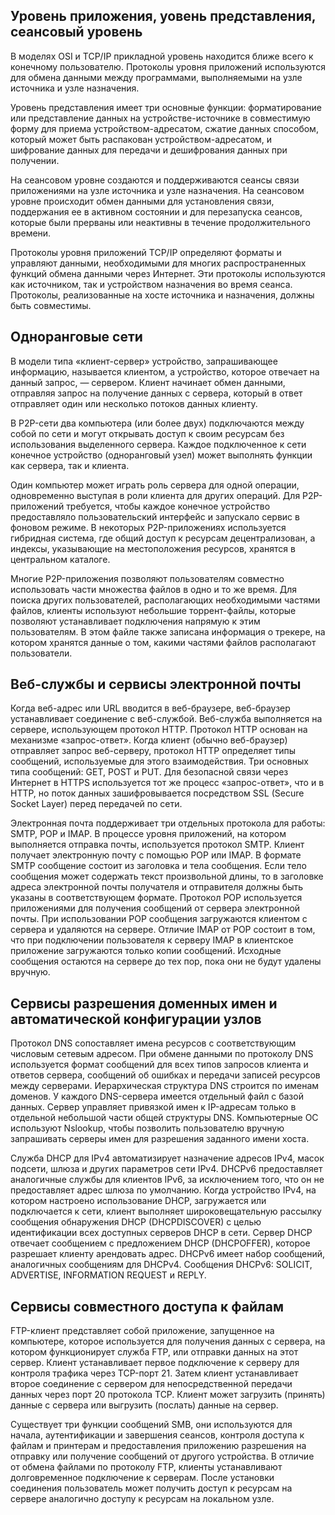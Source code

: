 <!-- verified: agorbachev 03.05.2022 -->

<!-- 15.6.1 -->
## Уровень приложения, уовень представления, сеансовый уровень

В моделях OSI и TCP/IP прикладной уровень находится ближе всего к конечному пользователю. Протоколы уровня приложений используются для обмена данными между программами, выполняемыми на узле источника и узле назначения. 

Уровень представления имеет три основные функции: форматирование или представление данных на устройстве-источнике в совместимую форму для приема устройством-адресатом, сжатие данных способом, который может быть распакован устройством-адресатом, и шифрование данных для передачи и дешифрования данных при получении. 

На сеансовом уровне создаются и поддерживаются сеансы связи приложениями на узле источника и узле назначения. На сеансовом уровне происходит обмен данными для установления связи, поддержания ее в активном состоянии и для перезапуска сеансов, которые были прерваны или неактивны в течение продолжительного времени. 

Протоколы уровня приложений TCP/IP определяют форматы и управляют данными, необходимыми для многих распространенных функций обмена данными через Интернет. Эти протоколы используются как источником, так и устройством назначения во время сеанса. Протоколы, реализованные на хосте источника и назначения, должны быть совместимы.

## Одноранговые сети

В модели типа «клиент-сервер» устройство, запрашивающее информацию, называется клиентом, а устройство, которое отвечает на данный запрос, — сервером. Клиент начинает обмен данными, отправляя запрос на получение данных с сервера, который в ответ отправляет один или несколько потоков данных клиенту. 

В P2P-сети два компьютера (или более двух) подключаются между собой по сети и могут открывать доступ к своим ресурсам без использования выделенного сервера. Каждое подключенное к сети конечное устройство (одноранговый узел) может выполнять функции как сервера, так и клиента. 

Один компьютер может играть роль сервера для одной операции, одновременно выступая в роли клиента для других операций. Для P2P-приложений требуется, чтобы каждое конечное устройство предоставляло пользовательский интерфейс и запускало сервис в фоновом режиме. В некоторых P2P-приложениях используется гибридная система, где общий доступ к ресурсам децентрализован, а индексы, указывающие на местоположения ресурсов, хранятся в центральном каталоге. 

Многие P2P-приложения позволяют пользователям совместно использовать части множества файлов в одно и то же время. Для поиска других пользователей, располагающих необходимыми частями файлов, клиенты используют небольшие торрент-файлы, которые позволяют устанавливает подключения напрямую к этим пользователям. В этом файле также записана информация о трекере, на котором хранятся данные о том, какими частями файлов располагают пользователи.

## Веб-службы и сервисы электронной почты

Когда веб-адрес или URL вводится в веб-браузере, веб-браузер устанавливает соединение с веб-службой. Веб-служба выполняется на сервере, использующем протокол HTTP. Протокол HTTP основан на механизме «запрос-ответ». Когда клиент (обычно веб-браузер) отправляет запрос веб-серверу, протокол HTTP определяет типы сообщений, используемые для этого взаимодействия. Три основных типа сообщений: GET, POST и PUT. Для безопасной связи через Интернет в HTTPS используется тот же процесс «запрос-ответ», что и в HTTP, но поток данных зашифровывается посредством SSL (Secure Socket Layer) перед передачей по сети. 

Электронная почта поддерживает три отдельных протокола для работы: SMTP, POP и IMAP. В процессе уровня приложений, на котором выполняется отправка почты, используется протокол SMTP. Клиент получает электронную почту с помощью POP или IMAP. В формате SMTP сообщение состоит из заголовка и тела сообщения. Если тело сообщения может содержать текст произвольной длины, то в заголовке адреса электронной почты получателя и отправителя должны быть указаны в соответствующем формате. Протокол POP используется приложениями для получения сообщений от сервера электронной почты. При использовании POP сообщения загружаются клиентом с сервера и удаляются на сервере. Отличие IMAP от POP состоит в том, что при подключении пользователя к серверу IMAP в клиентское приложение загружаются только копии сообщений. Исходные сообщения остаются на сервере до тех пор, пока они не будут удалены вручную.

## Сервисы разрешения доменных имен и автоматической конфигурации узлов

Протокол DNS сопоставляет имена ресурсов с соответствующим числовым сетевым адресом. При обмене данными по протоколу DNS используется формат сообщений для всех типов запросов клиента и ответов сервера, сообщений об ошибках и передачи записей ресурсов между серверами. Иерархическая структура DNS строится по именам доменов. У каждого DNS-сервера имеется отдельный файл с базой данных. Сервер управляет привязкой имен к IP-адресам только в отдельной небольшой части общей структуры DNS. Компьютерные ОС используют Nslookup, чтобы позволить пользователю вручную запрашивать серверы имен для разрешения заданного имени хоста. 

Служба DHCP для IPv4 автоматизирует назначение адресов IPv4, масок подсети, шлюза и других параметров сети IPv4. DHCPv6 предоставляет аналогичные службы для клиентов IPv6, за исключением того, что он не предоставляет адрес шлюза по умолчанию. Когда устройство IPv4, на котором настроено использование DHCP, загружается или подключается к сети, клиент выполняет широковещательную рассылку сообщения обнаружения DHCP (DHCPDISCOVER) с целью идентификации всех доступных серверов DHCP в сети. Сервер DHCP отвечает сообщением с предложением DHCP (DHCPOFFER), которое разрешает клиенту арендовать адрес. DHCPv6 имеет набор сообщений, аналогичных сообщениям для DHCPv4. Сообщения DHCPv6: SOLICIT, ADVERTISE, INFORMATION REQUEST и REPLY.

## Сервисы совместного доступа к файлам

FTP-клиент представляет собой приложение, запущенное на компьютере, которое используется для получения данных с сервера, на котором функционирует служба FTP, или отправки данных на этот сервер. Клиент устанавливает первое подключение к серверу для контроля трафика через TCP-порт 21. Затем клиент устанавливает второе соединение с сервером для непосредственной передачи данных через порт 20 протокола TCP. Клиент может загрузить (принять) данные с сервера или выгрузить (послать) данные на сервер. 

Существует три функции сообщений SMB, они используются для начала, аутентификации и завершения сеансов, контроля доступа к файлам и принтерам и предоставления приложению разрешения на отправку или получение сообщений от другого устройства. В отличие от обмена файлами по протоколу FTP, клиенты устанавливают долговременное подключение к серверам. После установки соединения пользователь может получить доступ к ресурсам на сервере аналогично доступу к ресурсам на локальном узле.

<!-- 15.6.2 -->
<!-- quiz -->

